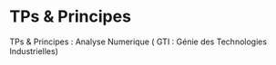 # TPs & Principes
TPs & Principes : Analyse Numerique ( GTI : Génie des Technologies Industrielles)
